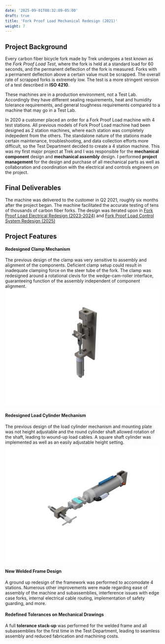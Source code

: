 ```yaml
---
date: '2025-09-01T08:32:09-05:00'
draft: true
title: 'Fork Proof Load Mechanical Redesign (2021)'
weight: 7
---
```

## Project Background
Every carbon fiber bicycle fork made by Trek undergoes a test known as the *Fork Proof Load Test*, where the fork is held at a standard load for 60 seconds, and the permanent deflection of the fork is measured. Forks with a permanent deflection above a certain value must be scrapped. The overall rate of scrapped forks is extremely low. The test is a more stringent version of a test described in **ISO 4210**. 

These machines are in a production environment, not a Test Lab. Accordingly they have different sealing requirements, heat and humidity tolerance requirements, and general toughness requirements compared to a machine that may go in a Test Lab. 

In 2020 a customer placed an order for a Fork Proof Load machine with 4 test stations. All previous models of Fork Proof Load machine had been designed as 2 station machines, where each station was completely indepedent from the others. The standalone nature of the stations made certain maintenance, troubleshooting, and data collection efforts more difficult, so the Test Department decided to create a 4 station machine. This was my first major project at Trek and I was responsible for the **mechanical component** design and **mechanical assembly** design. I performed **project management** for the design and purchase of all mechanical parts as well as collaboration and coordination with the electrical and controls engineers on the project.

## Final Deliverables

The machine was delivered to the customer in Q2 2021, roughly six months after the project began. The machine facilitated the accurate testing of tens of thousands of carbon fiber forks. The design was iterated upon in [Fork Proof Load Electrical Redesign (2023-2024)](/../portfolio/04-fpl2023/04-fpl2023) and [Fork Proof Load Control System Redesign (2025)](/../01-fpl2025/01-fpl2025)

## Project Features
#### Redesigned Clamp Mechanism
The previous design of the clamp was very sensitive to assembly and alignment of the components. Deficient clamp setup could result in inadequate clamping force on the steer tube of the fork. The clamp was redesigned around a rotational clevis for the wedge-cam-roller interface, guaranteeing function of the assembly independent of component alignment.
![Clamp Assembly](clamp-assembly.png)

#### Redesigned Load Cylinder Mechanism
The previous design of the load cylinder mechanism and mounting plate was not height adjustable and the round cylinder shaft allowed rotation of the shaft, leading to wound-up load cables. A square shaft cylinder was implemented as well as an easily adjustable height setting.
![Load Cylinder Assembly](load-cylinder-assembly.png)

#### New Welded Frame Design
A ground up redesign of the framework was performed to accomodate 4 stations. Numerous other improvements were made regarding ease of assembly of the machine and subassemblies, interference issues with edge case forks, internal electrical cable routing, implementation of safety guarding, and more. 

#### Redefined Tolerances on Mechanical Drawings
A full **tolerance stack-up** was performed for the welded frame and all subassemblies for the first time in the Test Department, leading to seamless assembly and reduced fabrication and machining costs.